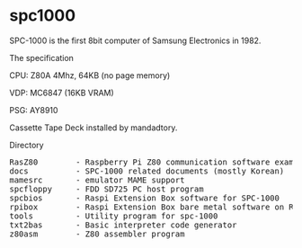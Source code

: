 # spc1000

SPC-1000 is the first 8bit computer of Samsung Electronics in 1982.

The specification

CPU: Z80A 4Mhz, 64KB (no page memory)

VDP: MC6847 (16KB VRAM)

PSG: AY8910

Cassette Tape Deck installed by mandadtory.

Directory 

<pre>
RasZ80        - Raspberry Pi Z80 communication software example
docs          - SPC-1000 related documents (mostly Korean)
mamesrc       - emulator MAME support 
spcfloppy     - FDD SD725 PC host program
spcbios       - Raspi Extension Box software for SPC-1000
rpibox        - Raspi Extension Box bare metal software on Raspberry Pi.
tools         - Utility program for spc-1000
txt2bas       - Basic interpreter code generator
z80asm        - Z80 assembler program
</pre>



